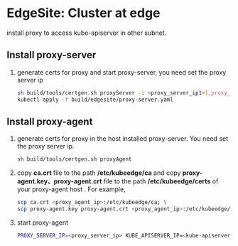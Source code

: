
# EdgeSite: Cluster at edge

install proxy to access kube-apiserver in other subnet.

## Install proxy-server

1. generate certs for proxy and start proxy-server, you need set the proxy server ip

   ```bash
   sh build/tools/certgen.sh proxyServer -i <proxy_server_ip1>[,proxy_server_ip2,...]; \
   kubectl apply -f build/edgesite/proxy-server.yaml
   ```

## Install proxy-agent

1. generate certs for proxy in the host installed proxy-server.  You need set the proxy server ip.

   ```bash
   sh build/tools/certgen.sh proxyAgent
   ```
   
2. copy **ca.crt**  file to the path **/etc/kubeedge/ca** and  copy **proxy-agent.key、proxy-agent.crt** file to the path **/etc/kubeedge/certs** of your proxy-agent host . For example,

   ```bash
   scp ca.crt <proxy_agent_ip>:/etc/kubeedge/ca; \
   scp proxy-agent.key proxy-agent.crt <proxy_agent_ip>:/etc/kubeedge/certs
   ```

3. start proxy-agent

   ```bash
   PROXY_SERVER_IP=<proxy_server_ip> KUBE_APISERVER_IP=<kube-apiserver_ip>  envsubst < build/edgesite/proxy-agent.yaml | kubectl apply -f -
   ```
   


